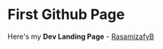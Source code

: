 # First Github Page 

Here's my **Dev Landing Page** - [RasamizafyB](https://rasamizafyb.github.io)

